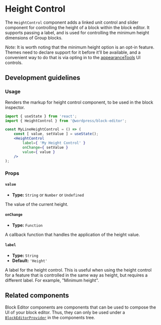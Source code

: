 # Height Control

The `HeightControl` component adds a linked unit control and slider component for controlling the height of a block within the block editor. It supports passing a label, and is used for controlling the minimum height dimensions of Group blocks.

_Note:_ It is worth noting that the minimum height option is an opt-in feature. Themes need to declare support for it before it'll be available, and a convenient way to do that is via opting in to the [appearanceTools](/docs/how-to-guides/themes/global-settings-and-styles.md#opt-in-into-ui-controls) UI controls.

## Development guidelines

### Usage

Renders the markup for height control component, to be used in the block inspector.

```jsx
import { useState } from 'react';
import { HeightControl } from '@wordpress/block-editor';

const MyLineHeightControl = () => (
	const [ value, setValue ] = useState();
	<HeightControl
		label={ 'My Height Control' }
		onChange={ setValue }
		value={ value }
	/>
);
```

### Props

#### `value`

-   **Type:** `String` or `Number` or `Undefined`

The value of the current height.

#### `onChange`

-   **Type:** `Function`

A callback function that handles the application of the height value.

#### `label`

-   **Type:** `String`
-   **Default:** `'Height'`

A label for the height control. This is useful when using the height control for a feature that is controlled in the same way as height, but requires a different label. For example, "Minimum height".

## Related components

Block Editor components are components that can be used to compose the UI of your block editor. Thus, they can only be used under a [`BlockEditorProvider`](https://github.com/WordPress/gutenberg/blob/HEAD/packages/block-editor/src/components/provider/README.md) in the components tree.
